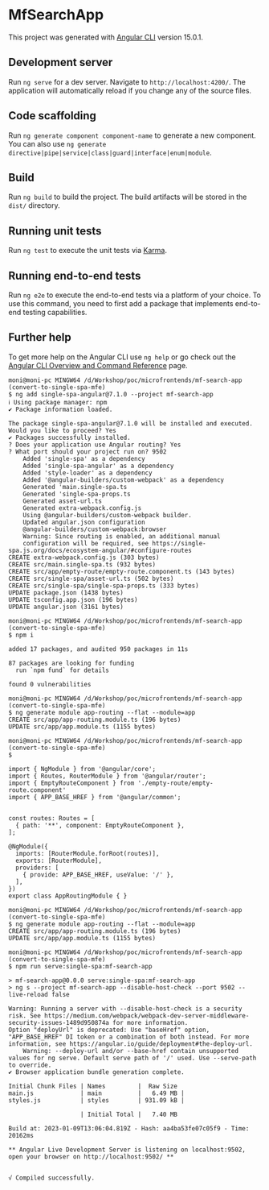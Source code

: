# MfSearchApp

This project was generated with [Angular CLI](https://github.com/angular/angular-cli) version 15.0.1.

## Development server

Run `ng serve` for a dev server. Navigate to `http://localhost:4200/`. The application will automatically reload if you change any of the source files.

## Code scaffolding

Run `ng generate component component-name` to generate a new component. You can also use `ng generate directive|pipe|service|class|guard|interface|enum|module`.

## Build

Run `ng build` to build the project. The build artifacts will be stored in the `dist/` directory.

## Running unit tests

Run `ng test` to execute the unit tests via [Karma](https://karma-runner.github.io).

## Running end-to-end tests

Run `ng e2e` to execute the end-to-end tests via a platform of your choice. To use this command, you need to first add a package that implements end-to-end testing capabilities.

## Further help

To get more help on the Angular CLI use `ng help` or go check out the [Angular CLI Overview and Command Reference](https://angular.io/cli) page.

```
moni@moni-pc MINGW64 /d/Workshop/poc/microfrontends/mf-search-app (convert-to-single-spa-mfe)
$ ng add single-spa-angular@7.1.0 --project mf-search-app
ℹ Using package manager: npm
✔ Package information loaded.

The package single-spa-angular@7.1.0 will be installed and executed.
Would you like to proceed? Yes
✔ Packages successfully installed.
? Does your application use Angular routing? Yes
? What port should your project run on? 9502
    Added 'single-spa' as a dependency
    Added 'single-spa-angular' as a dependency
    Added 'style-loader' as a dependency
    Added '@angular-builders/custom-webpack' as a dependency
    Generated 'main.single-spa.ts
    Generated 'single-spa-props.ts
    Generated asset-url.ts
    Generated extra-webpack.config.js
    Using @angular-builders/custom-webpack builder.
    Updated angular.json configuration
    @angular-builders/custom-webpack:browser
    Warning: Since routing is enabled, an additional manual
    configuration will be required, see https://single-spa.js.org/docs/ecosystem-angular/#configure-routes
CREATE extra-webpack.config.js (303 bytes)
CREATE src/main.single-spa.ts (932 bytes)
CREATE src/app/empty-route/empty-route.component.ts (143 bytes)
CREATE src/single-spa/asset-url.ts (502 bytes)
CREATE src/single-spa/single-spa-props.ts (333 bytes)
UPDATE package.json (1438 bytes)
UPDATE tsconfig.app.json (196 bytes)
UPDATE angular.json (3161 bytes)

moni@moni-pc MINGW64 /d/Workshop/poc/microfrontends/mf-search-app (convert-to-single-spa-mfe)
$ npm i

added 17 packages, and audited 950 packages in 11s

87 packages are looking for funding
  run `npm fund` for details

found 0 vulnerabilities

moni@moni-pc MINGW64 /d/Workshop/poc/microfrontends/mf-search-app (convert-to-single-spa-mfe)
$ ng generate module app-routing --flat --module=app
CREATE src/app/app-routing.module.ts (196 bytes)
UPDATE src/app/app.module.ts (1155 bytes)

moni@moni-pc MINGW64 /d/Workshop/poc/microfrontends/mf-search-app (convert-to-single-spa-mfe)
$
```

```
import { NgModule } from '@angular/core';
import { Routes, RouterModule } from '@angular/router';
import { EmptyRouteComponent } from './empty-route/empty-route.component'
import { APP_BASE_HREF } from '@angular/common';


const routes: Routes = [
  { path: '**', component: EmptyRouteComponent },
];

@NgModule({
  imports: [RouterModule.forRoot(routes)],
  exports: [RouterModule],
  providers: [
    { provide: APP_BASE_HREF, useValue: '/' },
  ],
})
export class AppRoutingModule { }
```

```
moni@moni-pc MINGW64 /d/Workshop/poc/microfrontends/mf-search-app (convert-to-single-spa-mfe)
$ ng generate module app-routing --flat --module=app
CREATE src/app/app-routing.module.ts (196 bytes)
UPDATE src/app/app.module.ts (1155 bytes)

moni@moni-pc MINGW64 /d/Workshop/poc/microfrontends/mf-search-app (convert-to-single-spa-mfe)
$ npm run serve:single-spa:mf-search-app

> mf-search-app@0.0.0 serve:single-spa:mf-search-app
> ng s --project mf-search-app --disable-host-check --port 9502 --live-reload false

Warning: Running a server with --disable-host-check is a security risk. See https://medium.com/webpack/webpack-dev-server-middleware-security-issues-1489d950874a for more information.
Option "deployUrl" is deprecated: Use "baseHref" option, "APP_BASE_HREF" DI token or a combination of both instead. For more information, see https://angular.io/guide/deployment#the-deploy-url.
    Warning: --deploy-url and/or --base-href contain unsupported values for ng serve. Default serve path of '/' used. Use --serve-path to override.
✔ Browser application bundle generation complete.

Initial Chunk Files | Names         |  Raw Size
main.js             | main          |   6.49 MB |
styles.js           | styles        | 931.09 kB |

                    | Initial Total |   7.40 MB

Build at: 2023-01-09T13:06:04.819Z - Hash: aa4ba53fe07c05f9 - Time: 20162ms

** Angular Live Development Server is listening on localhost:9502, open your browser on http://localhost:9502/ **


√ Compiled successfully.

```
